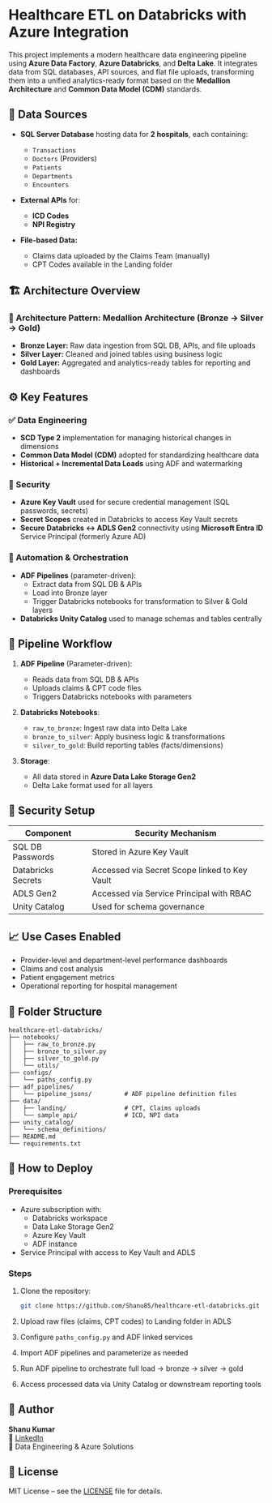 
# Healthcare ETL on Databricks with Azure Integration

This project implements a modern healthcare data engineering pipeline using **Azure Data Factory**, **Azure Databricks**, and **Delta Lake**. It integrates data from SQL databases, API sources, and flat file uploads, transforming them into a unified analytics-ready format based on the **Medallion Architecture** and **Common Data Model (CDM)** standards.

## 🏥 Data Sources

- **SQL Server Database** hosting data for **2 hospitals**, each containing:
  - `Transactions`
  - `Doctors` (Providers)
  - `Patients`
  - `Departments`
  - `Encounters`

- **External APIs** for:
  - **ICD Codes**
  - **NPI Registry**

- **File-based Data:**
  - Claims data uploaded by the Claims Team (manually)
  - CPT Codes available in the Landing folder

## 🏗 Architecture Overview

### 🔁 Architecture Pattern: **Medallion Architecture (Bronze → Silver → Gold)**

- **Bronze Layer:** Raw data ingestion from SQL DB, APIs, and file uploads
- **Silver Layer:** Cleaned and joined tables using business logic
- **Gold Layer:** Aggregated and analytics-ready tables for reporting and dashboards

## ⚙️ Key Features

### ✅ Data Engineering

- **SCD Type 2** implementation for managing historical changes in dimensions
- **Common Data Model (CDM)** adopted for standardizing healthcare data
- **Historical + Incremental Data Loads** using ADF and watermarking

### 🔐 Security

- **Azure Key Vault** used for secure credential management (SQL passwords, secrets)
- **Secret Scopes** created in Databricks to access Key Vault secrets
- **Secure Databricks ↔ ADLS Gen2** connectivity using **Microsoft Entra ID** Service Principal (formerly Azure AD)

### 🚀 Automation & Orchestration

- **ADF Pipelines** (parameter-driven):
  - Extract data from SQL DB & APIs
  - Load into Bronze layer
  - Trigger Databricks notebooks for transformation to Silver & Gold layers
- **Databricks Unity Catalog** used to manage schemas and tables centrally

## 🧪 Pipeline Workflow

1. **ADF Pipeline** (Parameter-driven):
   - Reads data from SQL DB & APIs
   - Uploads claims & CPT code files
   - Triggers Databricks notebooks with parameters

2. **Databricks Notebooks**:
   - `raw_to_bronze`: Ingest raw data into Delta Lake
   - `bronze_to_silver`: Apply business logic & transformations
   - `silver_to_gold`: Build reporting tables (facts/dimensions)

3. **Storage**:
   - All data stored in **Azure Data Lake Storage Gen2**
   - Delta Lake format used for all layers

## 🔐 Security Setup

| Component | Security Mechanism |
|----------|---------------------|
| SQL DB Passwords | Stored in Azure Key Vault |
| Databricks Secrets | Accessed via Secret Scope linked to Key Vault |
| ADLS Gen2 | Accessed via Service Principal with RBAC |
| Unity Catalog | Used for schema governance |

## 📈 Use Cases Enabled

- Provider-level and department-level performance dashboards
- Claims and cost analysis
- Patient engagement metrics
- Operational reporting for hospital management

## 📁 Folder Structure

```
healthcare-etl-databricks/
├── notebooks/
│   ├── raw_to_bronze.py
│   ├── bronze_to_silver.py
│   ├── silver_to_gold.py
│   └── utils/
├── configs/
│   └── paths_config.py
├── adf_pipelines/
│   └── pipeline_jsons/         # ADF pipeline definition files
├── data/
│   ├── landing/                # CPT, Claims uploads
│   └── sample_api/             # ICD, NPI data
├── unity_catalog/
│   └── schema_definitions/
├── README.md
└── requirements.txt
```

## 🚀 How to Deploy

### Prerequisites

- Azure subscription with:
  - Databricks workspace
  - Data Lake Storage Gen2
  - Azure Key Vault
  - ADF instance
- Service Principal with access to Key Vault and ADLS

### Steps

1. Clone the repository:
   ```bash
   git clone https://github.com/Shanu85/healthcare-etl-databricks.git
   ```

2. Upload raw files (claims, CPT codes) to Landing folder in ADLS

3. Configure `paths_config.py` and ADF linked services

4. Import ADF pipelines and parameterize as needed

5. Run ADF pipeline to orchestrate full load → bronze → silver → gold

6. Access processed data via Unity Catalog or downstream reporting tools

## 👤 Author

**Shanu Kumar**  
📧 [LinkedIn](https://www.linkedin.com/in/shanu-kumar/)  
💼 Data Engineering & Azure Solutions

## 📄 License

MIT License – see the [LICENSE](LICENSE) file for details.

